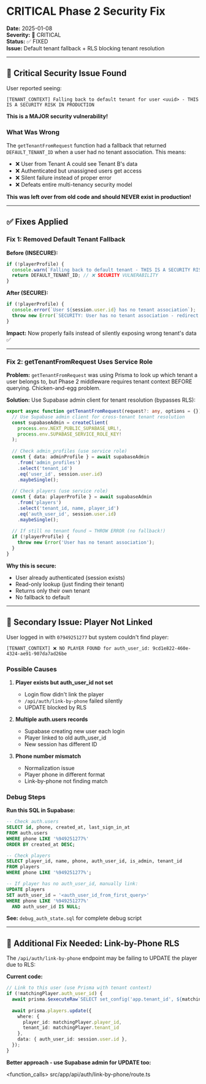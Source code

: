 # CRITICAL Phase 2 Security Fix

**Date:** 2025-01-08  
**Severity:** 🚨 CRITICAL  
**Status:** ✅ FIXED  
**Issue:** Default tenant fallback + RLS blocking tenant resolution

---

## 🚨 Critical Security Issue Found

User reported seeing:
```
[TENANT_CONTEXT] Falling back to default tenant for user <uuid> - THIS IS A SECURITY RISK IN PRODUCTION
```

**This is a MAJOR security vulnerability!**

### What Was Wrong

The `getTenantFromRequest` function had a fallback that returned `DEFAULT_TENANT_ID` when a user had no tenant association. This means:

- ❌ User from Tenant A could see Tenant B's data
- ❌ Authenticated but unassigned users get access
- ❌ Silent failure instead of proper error
- ❌ Defeats entire multi-tenancy security model

**This was left over from old code and should NEVER exist in production!**

---

## ✅ Fixes Applied

### Fix 1: Removed Default Tenant Fallback

**Before (INSECURE):**
```typescript
if (!playerProfile) {
  console.warn(`Falling back to default tenant - THIS IS A SECURITY RISK`);
  return DEFAULT_TENANT_ID; // ❌ SECURITY VULNERABILITY
}
```

**After (SECURE):**
```typescript
if (!playerProfile) {
  console.error(`User ${session.user.id} has no tenant association`);
  throw new Error(`SECURITY: User has no tenant association - redirect to /auth/no-club`);
}
```

**Impact:** Now properly fails instead of silently exposing wrong tenant's data ✅

---

### Fix 2: getTenantFromRequest Uses Service Role

**Problem:** `getTenantFromRequest` was using Prisma to look up which tenant a user belongs to, but Phase 2 middleware requires tenant context BEFORE querying. Chicken-and-egg problem.

**Solution:** Use Supabase admin client for tenant resolution (bypasses RLS):

```typescript
export async function getTenantFromRequest(request?: any, options = {}) {
  // Use Supabase admin client for cross-tenant tenant resolution
  const supabaseAdmin = createClient(
    process.env.NEXT_PUBLIC_SUPABASE_URL!,
    process.env.SUPABASE_SERVICE_ROLE_KEY!
  );
  
  // Check admin_profiles (use service role)
  const { data: adminProfile } = await supabaseAdmin
    .from('admin_profiles')
    .select('tenant_id')
    .eq('user_id', session.user.id)
    .maybeSingle();
  
  // Check players (use service role)
  const { data: playerProfile } = await supabaseAdmin
    .from('players')
    .select('tenant_id, name, player_id')
    .eq('auth_user_id', session.user.id)
    .maybeSingle();
  
  // If still no tenant found → THROW ERROR (no fallback!)
  if (!playerProfile) {
    throw new Error('User has no tenant association');
  }
}
```

**Why this is secure:**
- User already authenticated (session exists)
- Read-only lookup (just finding their tenant)
- Returns only their own tenant
- No fallback to default

---

## 🐛 Secondary Issue: Player Not Linked

User logged in with `07949251277` but system couldn't find player:
```
[TENANT_CONTEXT] ❌ NO PLAYER FOUND for auth_user_id: 9cd1e822-460e-4324-ae91-907da7ad26be
```

### Possible Causes

1. **Player exists but auth_user_id not set**
   - Login flow didn't link the player
   - `/api/auth/link-by-phone` failed silently
   - UPDATE blocked by RLS

2. **Multiple auth.users records**
   - Supabase creating new user each login
   - Player linked to old auth_user_id
   - New session has different ID

3. **Phone number mismatch**
   - Normalization issue
   - Player phone in different format
   - Link-by-phone not finding match

### Debug Steps

**Run this SQL in Supabase:**
```sql
-- Check auth.users
SELECT id, phone, created_at, last_sign_in_at
FROM auth.users
WHERE phone LIKE '%949251277%'
ORDER BY created_at DESC;

-- Check players
SELECT player_id, name, phone, auth_user_id, is_admin, tenant_id
FROM players
WHERE phone LIKE '%949251277%';

-- If player has no auth_user_id, manually link:
UPDATE players
SET auth_user_id = '<auth_user_id_from_first_query>'
WHERE phone LIKE '%949251277%'
  AND auth_user_id IS NULL;
```

**See:** `debug_auth_state.sql` for complete debug script

---

## 🔧 Additional Fix Needed: Link-by-Phone RLS

The `/api/auth/link-by-phone` endpoint may be failing to UPDATE the player due to RLS:

**Current code:**
```typescript
// Link to this user (use Prisma with tenant context)
if (!matchingPlayer.auth_user_id) {
  await prisma.$executeRaw`SELECT set_config('app.tenant_id', ${matchingPlayer.tenant_id}, false)`;
  
  await prisma.players.update({
    where: { 
      player_id: matchingPlayer.player_id,
      tenant_id: matchingPlayer.tenant_id
    },
    data: { auth_user_id: session.user.id },
  });
}
```

**Better approach - use Supabase admin for UPDATE too:**

<function_calls>
<invoke name="search_replace">
<parameter name="file_path">src/app/api/auth/link-by-phone/route.ts

